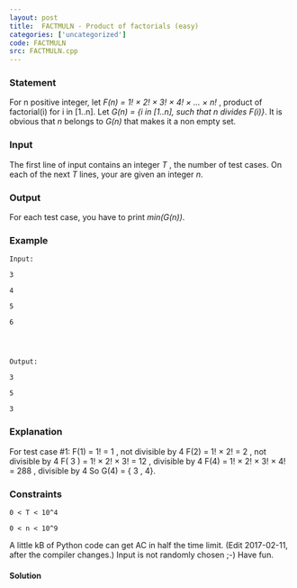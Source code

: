 ```yaml
---
layout: post
title:  FACTMULN - Product of factorials (easy)
categories: ['uncategorized']
code: FACTMULN
src: FACTMULN.cpp
---
```


### **Statement**

For n positive integer, let _F(n) = 1! × 2! × 3! × 4! × ... × n!_ ,
product of factorial(i) for i in [1..n]. Let _G(n) = {i in [1..n], such that
n divides F(i)}_. It is obvious that _n_ belongs to _G(n)_ that
makes it a non empty set.

### Input

The first line of input contains an integer _T_ , the number of test
cases. On each of the next _T_ lines, your are given an integer _n_.

### Output

For each test case, you have to print _min(G(n))_.

### Example

    
    
    Input:
    3
    4
    5
    6
    
    
    
    Output:
    3
    5
    3
    

### Explanation

For test case #1: F(1) = 1! = 1 , not divisible by 4 F(2) = 1! × 2! = 2 , not
divisible by 4 F( 3 ) = 1! × 2! × 3! = 12 , divisible by 4 F(4) = 1! ×
2! × 3! × 4! = 288 , divisible by 4 So G(4) = { 3 , 4}.

### Constraints

    
    
    0 < T < 10^4
    0 < n < 10^9
    

A little kB of Python code can get AC in half the time limit. (Edit
2017-02-11, after the compiler changes.) Input is not randomly chosen ;-) Have
fun.



#### **Solution**



